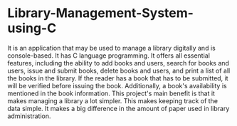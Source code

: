 # Library-Management-System-using-C
It is an application that may be used to manage a library digitally and is console-based. It has C language programming. It offers all essential features, including the ability to add books and users, search for books and users, issue and submit books, delete books and users, and print a list of all the books in the library. If the reader has a book that has to be submitted, it will be verified before issuing the book. Additionally, a book's availability is mentioned in the book information. This project's main benefit is that it makes managing a library a lot simpler. This makes keeping track of the data simple. It makes a big difference in the amount of paper used in library administration.
